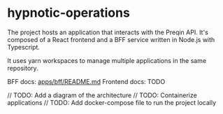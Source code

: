 # hypnotic-operations

The project hosts an application that interacts with the Preqin API. It's composed of a React frontend and a BFF service written in Node.js with Typescript.

It uses yarn workspaces to manage multiple applications in the same repository.

BFF docs: [apps/bff/README.md](apps/bff/README.md) 
Frontend docs: TODO

// TODO: Add a diagram of the architecture
// TODO: Containerize applications
// TODO: Add docker-compose file to run the project locally
